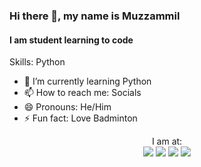 ### Hi there 👋, my name is Muzzammil
#### I am student learning to code

Skills: Python

- 🌱 I’m currently learning Python 
- 📫 How to reach me: Socials 
- 😄 Pronouns: He/Him 
- ⚡ Fun fact: Love Badminton 

<p align="center">
  I am at: <br>
  <a href="https://www.facebook.com/muzzammil.sabuwala.5"><img src="https://img.shields.io/badge/facebook-%231877F2.svg?&style=for-the-badge&logo=facebook&logoColor=white"></a>
  <a href="https://www.instagram.com/muzzammil_6040/"><img src="https://img.shields.io/badge/instagram-%23E4405F.svg?&style=for-the-badge&logo=instagram&logoColor=white"></a>
  <a href="https://twitter.com/humblemuzzu"><img src="https://img.shields.io/badge/twitter-%231DA1F2.svg?&style=for-the-badge&logo=twitter&logoColor=white"></a>
  <a href="https://discord.com/users/981503273586552853"><img src="https://dcbadge.vercel.app/api/shield/981503273586552853?compact=true&theme=clean"></a>
  
</p>

<!--
[<img src='https://api.iconify.design/simple-icons/github.svg?color=orange&height=100' alt='github' height='40'>](https://github.com/Muzzthecoder)  [<img src='https://cdn.jsdelivr.net/npm/simple-icons@3.0.1/icons/facebook.svg' alt='facebook' height='40'>](https://www.facebook.com/muzzammil.sabuwala.5)  [<img src='https://cdn.jsdelivr.net/npm/simple-icons@3.0.1/icons/instagram.svg' alt='instagram' height='40'>](https://www.instagram.com/muzzammil_6040/)  [<img src='https://cdn.jsdelivr.net/npm/simple-icons@3.0.1/icons/twitter.svg' alt='twitter' height='40'>](https://twitter.com/humblemuzzu)  
-->

